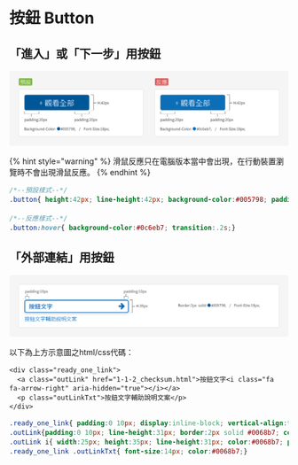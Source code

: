 # 按鈕 Button

## 「進入」或「下一步」用按鈕

![](../.gitbook/assets/buttom_image_01.png)

{% hint style="warning" %}
滑鼠反應只在電腦版本當中會出現，在行動裝置瀏覽時不會出現滑鼠反應。
{% endhint %}

```css
/*--預設樣式--*/
.button{ height:42px; line-height:42px; background-color:#005798; padding:0 20px; font-size:18px; color:#fff; transition:.2s;}

/*--反應樣式--*/
.button:hover{ background-color:#0c6eb7; transition:.2s;}
```

## 「外部連結」用按鈕

![](../.gitbook/assets/buttom_image_02.png)

以下為上方示意圖之html/css代碼：

```markup
<div class="ready_one_link">
  <a class="outLink" href="1-1-2_checksum.html">按鈕文字<i class="fa fa-arrow-right" aria-hidden="true"></i></a>
  <p class="outLinkTxt">按鈕文字輔助說明文案</p>
</div>
```

```css
.ready_one_link{ padding:0 10px; display:inline-block; vertical-align:top;}
.outLink{padding:0 10px; line-height:31px; border:2px solid #0068b7; color:#0068b7; font-weight:500; box-shadow:0 3px 7px 0 rgba(0,0,0,.15);}
.outLink i{ width:25px; height:35px; line-height:31px; color:#0068b7; position:absolute; top:0; right:0; font-size:20px;}
.ready_one_link .outLinkTxt{ font-size:14px; color:#0068b7;}
```

